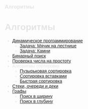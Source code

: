 <span style="color: #E5E4E4; font-family: Helvetica;">

### Алгоритмы

# **Алгоритмы**

* [Динамическое программирование](dynamic.md)
    + [Задача: Мячик на лестнице](stairs_ball.md)
    + [Задача: Камни](stones.md)
* [Бинарный поиск](binary.md)
* [Проверка числа на простоту](ifprime.md)
* Алгоритмы сортировки
    + [Пузырьковая сортировка](bubblesort.md)
    + [Сортировка вставками](insertionsort.md)
    + [Быстрая сортировка](quicksort.md)
* [Стеки, очереди и деки](stack_queues_deques.md)
* [Графы](graphs.md)
    + [Поиск в ширину](bfs.md)
    + [Поиск в глубину](dfs.md)

</span>
